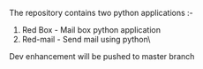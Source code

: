 The repository contains two python applications :-

1. Red Box - Mail box python application
2. Red-mail - Send mail using python\

Dev enhancement will be pushed to master branch
